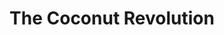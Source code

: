 ---
title: The Coconut Revolution
url: 'https://www.imdb.com/title/tt0479000/'
categories:
  - 49f0ae64-b03a-4d50-bbdc-edd765ef4500
description: >-
  This is the modern-day story of a native peoples' remarkable victory over
  Western Colonial power. A Pacific island rose up in arms against giant mining
  corporation Rio Tinto Zinc (RTZ) - and won despite a military occupation and
  blockade.
image: null
blueprint: action

---